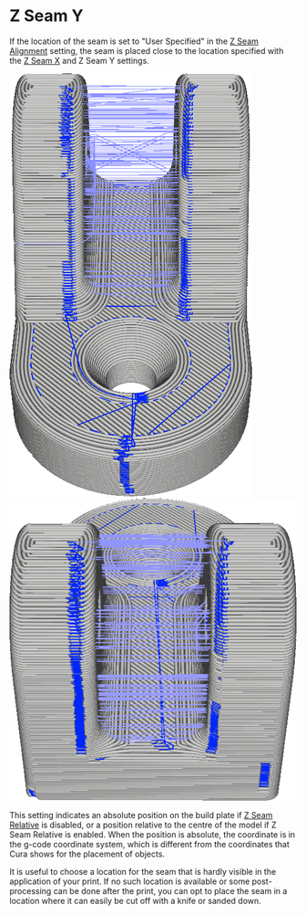 Z Seam Y
====
If the location of the seam is set to "User Specified" in the [Z Seam Alignment](z_seam_type.md) setting, the seam is placed close to the location specified with the [Z Seam X](z_seam_x.md) and Z Seam Y settings.

![The seam is located on the front side](../images/z_seam_y_front.png)
![The seam is located on the back side](../images/z_seam_y_back.png)

This setting indicates an absolute position on the build plate if [Z Seam Relative](z_seam_relative.md) is disabled, or a position relative to the centre of the model if Z Seam Relative is enabled. When the position is absolute, the coordinate is in the g-code coordinate system, which is different from the coordinates that Cura shows for the placement of objects.

It is useful to choose a location for the seam that is hardly visible in the application of your print. If no such location is available or some post-processing can be done after the print, you can opt to place the seam in a location where it can easily be cut off with a knife or sanded down.